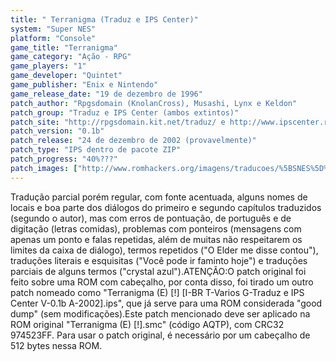 ```yaml
---
title: " Terranigma (Traduz e IPS Center)"
system: "Super NES"
platform: "Console"
game_title: "Terranigma"
game_category: "Ação - RPG"
game_players: "1"
game_developer: "Quintet"
game_publisher: "Enix e Nintendo"
game_release_date: "19 de dezembro de 1996"
patch_author: "Rpgsdomain (KnolanCross), Musashi, Lynx e Keldon"
patch_group: "Traduz e IPS Center (ambos extintos)"
patch_site: "http://rpgsdomain.kit.net/traduz/ e http://www.ipscenter.rg3.net/ (ambos fora do ar)"
patch_version: "0.1b"
patch_release: "24 de dezembro de 2002 (provavelmente)"
patch_type: "IPS dentro de pacote ZIP"
patch_progress: "40%???"
patch_images: ["http://www.romhackers.org/imagens/traducoes/%5BSNES%5D%20Terranigma%20-%201.png","http://www.romhackers.org/imagens/traducoes/%5BSNES%5D%20Terranigma%20-%20Traduz%20e%20IPS%20Center%20-%202.png","http://www.romhackers.org/imagens/traducoes/%5BSNES%5D%20Terranigma%20-%20Traduz%20e%20IPS%20Center%20-%203.png"]
---
```

Tradução parcial porém regular, com fonte acentuada, alguns nomes de locais e boa parte dos diálogos do primeiro e segundo capítulos traduzidos (segundo o autor), mas com erros de pontuação, de português e de digitação (letras comidas), problemas com ponteiros (mensagens com apenas um ponto e falas repetidas, além de muitas não respeitarem os limites da caixa de diálogo), termos repetidos ("O Elder me disse contou"), traduções literais e esquisitas ("Você pode ir faminto hoje") e traduções parciais de alguns termos ("crystal azul").ATENÇÃO:O patch original foi feito sobre uma ROM com cabeçalho, por conta disso, foi tirado um outro patch nomeado como "Terranigma (E) [!] [I-BR T-Varios G-Traduz e IPS Center V-0.1b A-2002].ips", que já serve para uma ROM considerada "good dump" (sem modificações).Este patch mencionado deve ser aplicado na ROM original "Terranigma (E) [!].smc" (código AQTP), com CRC32 974523FF. Para usar o patch original, é necessário por um cabeçalho de 512 bytes nessa ROM.